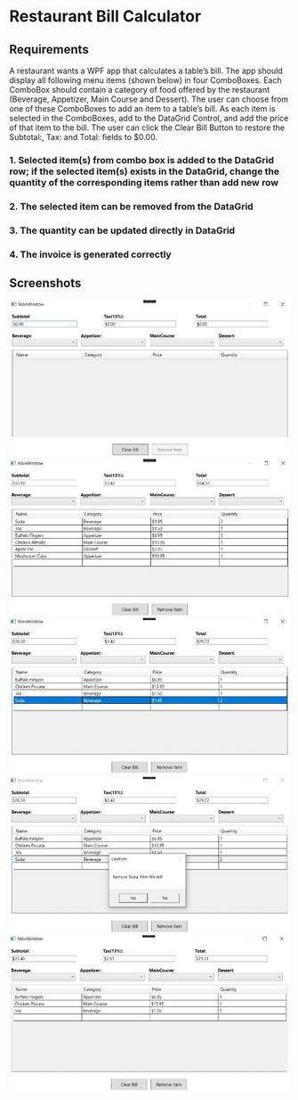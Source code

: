 # Restaurant Bill Calculator
## Requirements
A restaurant wants a WPF app that calculates a table’s bill. The app should display all following menu items (shown below) in four ComboBoxes. Each ComboBox should contain a category of food offered by the restaurant (Beverage, Appetizer, Main Course and Dessert).
The user can choose from one of these ComboBoxes to add an item to a table’s bill. As each item is selected in the ComboBoxes, add to the DataGrid Control, and add the price of that item to the bill. The user can click the Clear Bill Button to restore the Subtotal:, Tax: and Total: fields to $0.00. 
### 1.  Selected item(s) from combo box is added to the DataGrid row; if the selected item(s) exists in the DataGrid, change the quantity of the corresponding items rather than add new row  
### 2.  The selected item can be removed from the DataGrid  
### 3.  The quantity can be updated directly in DataGrid  
### 4.  The invoice is generated correctly 

## Screenshots
 ![](./screenshots/screenshot1.JPG)
 ![](./screenshots/screenshot2.JPG)
 ![](./screenshots/screenshot3.JPG)
 ![](./screenshots/screenshot4.JPG)
 ![](./screenshots/screenshot5.JPG)

